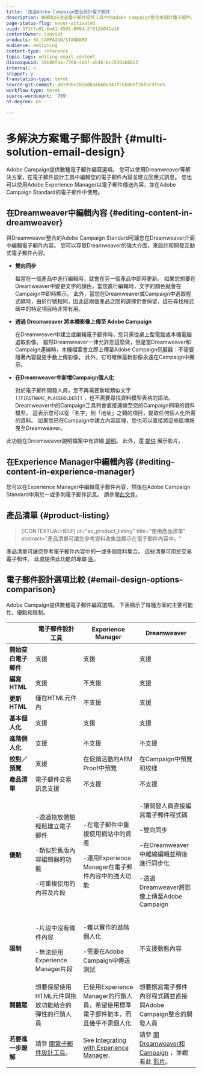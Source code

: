 ```yaml
---
title: '透過Adobe Campaign整合設計電子郵件 '
description: 瞭解如何透過電子郵件設計工具中的Adobe Campaign整合來設計電子郵件。
page-status-flag: never-activated
uuid: 571ffc01-6e41-4501-9094-2f812b041a10
contentOwner: sauviat
products: SG_CAMPAIGN/STANDARD
audience: designing
content-type: reference
topic-tags: editing-email-content
discoiquuid: 39b86fda-7766-4e5f-ab48-bcc536ab66b3
internal: n
snippet: y
translation-type: tm+mt
source-git-commit: 40199be7858dba4660a941fc6b960f20fac9f9e5
workflow-type: tm+mt
source-wordcount: '709'
ht-degree: 6%

---
```



# 多解決方案電子郵件設計 {#multi-solution-email-design}

Adobe Campaign提供數種電子郵件編寫選項。 您可以使用Dreamweaver等解決方案，在電子郵件設計工具中編輯您的電子郵件內容並建立回應式訊息。 您也可以使用Adobe Experience Manager以電子郵件傳送內容，並在Adobe Campaign Standard的電子郵件中使用。

## 在Dreamweaver中編輯內容 {#editing-content-in-dreamweaver}

與Dreamweaver整合的Adobe Campaign Standard可讓您在Dreamweaver介面中編輯電子郵件內容。 您可以存取Dreamweaver的強大介面，來設計和開發互動式電子郵件內容。

* **雙向同步**

   每當在一個產品中進行編輯時，就會在另一個產品中即時更新。 如果您想要在Dreamweaver中變更文字的顏色，當您進行編輯時，文字的顏色就會在Campaign中即時顯示。 此外，當您在Dreamweaver或Campaign中選取程式碼時，由於行號相同，因此這兩個產品之間的選擇仍會保留，這在尋找程式碼中的特定項目時非常有用。

* **透過 Dreamweaver 將本機影像上傳至 Adobe Campaign**

   在Dreamweaver中建立或編輯電子郵件時，您只需從桌上型電腦或本機電腦選取影像。 雖然Dreamweaver一律允許您這麼做，但是當Dreamweaver和Campaign連線時，本機檔案會立即上傳至Adobe Campaign伺服器：不需要隨著內容變更手動上傳影像。 此外，它可確保最新影像永遠在Campaign中顯示。

* **在Dreamweaver中新增Campaign個人化**

   對於電子郵件開發人員，您不再需要新增類似文字 `[[FIRSTNAME_PLACEHOLDER]]` ，也不需要尋找資料模型表格的語法。 Dreamweaver中的Campaign工具列會直接連線至您的Campaign例項的資料模型。 這表示您可以從「名字」到「地址」之類的項目，提取任何個人化所需的資料。 如果您已在Campaign中建立內容區塊，您也可以直接將這些區塊拖曳至Dreamweaver。

此功能在Dreamweaver說明檔案中有詳細 [說明](https://helpx.adobe.com/tw/dreamweaver/using/working-with-dreamweaver-and-campaign.html)。 此外，還 [提供](https://docs.adobe.com/content/help/zh-Hant/campaign-standard-learn/tutorials/designing-content/email-designer/dreamweaver-integration.translate.html) 展示影片。

## 在Experience Manager中編輯內容 {#editing-content-in-experience-manager}

您可以在Experience Manager中編輯電子郵件內容，然後在Adobe Campaign Standard中用於一或多則電子郵件訊息。 請參閱[此文件](../../integrating/using/integrating-with-experience-manager.md)。

## 產品清單 {#product-listing}

>[!CONTEXTUALHELP]
>id="ac_product_listing"
>title="使用產品清單"
>abstract="產品清單可讓您參考資料收集並顯示在電子郵件內容中。"

產品清單可讓您參考電子郵件內容中的一或多個資料集合。 這些清單可用於交易電子郵件。 此處提供此功能的專屬 [區](../../channels/using/event-transactional-messages.md#using-product-listings-in-a-transactional-message)。

## 電子郵件設計選項比較 {#email-design-options-comparison}

Adobe Campaign提供數種電子郵件編寫選項。 下表顯示了每種方案的主要可能性、優點和限制。

<table> 
 <thead> 
  <tr> 
   <th> </th> 
   <th> 電子郵件設計工具<br /> </th> 
   <th> Experience Manager<br /> </th> 
   <th> Dreamweaver<br /> </th> 
  </tr> 
 </thead> 
 <tbody> 
  <tr> 
   <td> <strong>開始空白電子郵件</strong><br /> </td> 
   <td> 支援<br /> </td> 
   <td> 支援<br /> </td> 
   <td> 支援<br /> </td> 
  </tr> 
  <tr> 
   <td> <strong>編寫HTML</strong><br /> </td> 
   <td> 支援<br /> </td> 
   <td> 不支援<br /> </td> 
   <td> 支援<br /> </td> 
  </tr> 
  <tr> 
   <td> <strong>更新HTML</strong><br /> </td> 
   <td> 僅在HTML元件內<br /> </td> 
   <td> 不支援<br /> </td> 
   <td> 支援<br /> </td> 
  </tr> 
  <tr> 
   <td> <strong>基本個人化</strong><br /> </td> 
   <td> 支援<br /> </td> 
   <td> 支援<br /> </td> 
   <td> 支援<br /> </td> 
  </tr> 
  <tr> 
   <td> <strong>進階個人化</strong><br /> </td> 
   <td> 支援<br /> </td> 
   <td> 不支援<br /> </td> 
   <td> 不支援<br /> </td> 
  </tr> 
  <tr> 
   <td> <strong>校對／預覽</strong><br /> </td> 
   <td> 支援<br /> </td> 
   <td> 在促銷活動的AEM<br /> Proof中預覽<br /> </td> 
   <td> 在Campaign中預覽和校樣<br /> </td> 
  </tr> 
  <tr> 
   <td> <strong>產品清單</strong><br /> </td> 
   <td> 電子郵件交易訊息支援<br /> </td> 
   <td> 不支援<br /> </td> 
   <td> 不支援<br /> </td> 
  </tr> 
  <tr> 
   <td> <strong>優點</strong><br /> </td> 
   <td> 
     <p>-透過拖放體驗輕鬆建立電子郵件</p>
     <p>-類似於舊版內容編輯器的功能</p>
     <p>-可重複使用的內容及片段</p>
  </td> 
   <td> 
     <p>-在電子郵件中重複使用網站中的資產</p>
     <p>-運用Experience Manager在電子郵件內容中的強大功能</p>
    </td> 
   <td> 
    <p>-讓開發人員直接編寫電子郵件程式碼</p>
    <p>-雙向同步</p>
    <p>-在Dreamweaver中離線編輯並稍後進行同步化</p>
    <p>-透過Dreamweaver將影像上傳至Adobe Campaign</p>
  </td> 
  </tr> 
  <tr> 
   <td> <strong>限制</strong><br /> </td> 
   <td> 
     <p>-片段中沒有條件內容</p>
     <p>-無法使用Experience Manager片段</p>
  </td> 
   <td> 
     <p>-難以實作的進階個人化</p>
     <p>-需要在Adobe Campaign中傳送測試</p>
  </td> 
   <td> 不支援動態內容<br /> </td> 
  </tr> 
  <tr> 
   <td> <strong>閱聽眾</strong><br /> </td> 
   <td> 想要保留使用HTML元件與拖放功能結合的彈性的行銷人員<br /> </td> 
   <td> 已使用Experience Manager的行銷人員，希望使用標準電子郵件範本，而且幾乎不需個人化<br /> </td> 
   <td> 想要撰寫電子郵件內容程式碼並直接與Adobe Campaign整合的開發人員<br /> </td> 
  </tr> 
  <tr> 
   <td> <strong>若要進一步瞭解</strong><br /> </td> 
   <td> 請參 <a href="../../designing/using/designing-content-in-adobe-campaign.md">閱電子郵件設計工具</a>。<br /> </td> 
   <td> See <a href="../../integrating/using/integrating-with-experience-manager.md">Integrating with Experience Manager</a>.<br /> </td> 
   <td> 請參 <a href="https://helpx.adobe.com/tw/dreamweaver/using/working-with-dreamweaver-and-campaign.html">閱Dreamweaver和Campaign</a> ，並觀看此 <a href="https://docs.adobe.com/content/help/zh-Hant/campaign-standard-learn/tutorials/designing-content/email-designer/dreamweaver-integration.translate.html">影片</a>。<br /> </td> 
  </tr> 
 </tbody> 
</table>
